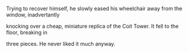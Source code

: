 Trying to recover himself, he slowly eased his wheelchair away from the window, inadvertantly

knocking over a cheap, miniature replica of the Coit Tower.  It fell to the floor, breaking in

three pieces.  He never liked it much anyway.